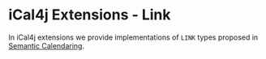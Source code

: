 # iCal4j Extensions - Link

In iCal4j extensions we provide implementations of `LINK` types proposed in
[Semantic Calendaring](https://www.semcal.org/linking).
